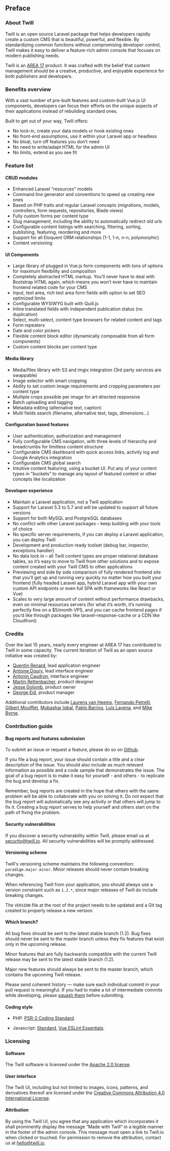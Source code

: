 ## Preface

### About Twill

Twill is an open source Laravel package that helps developers rapidly create a custom CMS that is beautiful, powerful, and flexible. By standardizing common functions without compromising developer control, Twill makes it easy to deliver a feature-rich admin console that focuses on modern publishing needs.

Twill is an [AREA 17](https://area17.com) product. It was crafted with the belief that content management should be a creative, productive, and enjoyable experience for both publishers and developers.

### Benefits overview

With a vast number of pre-built features and custom-built Vue.js UI components, developers can focus their efforts on the unique aspects of their applications instead of rebuilding standard ones. 

Built to get out of your way, Twill offers:
- No lock-in, create your data models or hook existing ones
- No front-end assumptions, use it within your Laravel app or headless
- No bloat, turn off features you don’t need
- No need to write/adapt HTML for the admin UI
- No limits, extend as you see fit


### Feature list

#### CRUD modules
* Enhanced Laravel “resources” models
* Command line generator and conventions to speed up creating new ones
* Based on PHP traits and regular Laravel concepts (migrations, models, controllers, form requests, repositories, Blade views)
* Fully custom forms per content type
* Slug management, including the ability to automatically redirect old urls
* Configurable content listings with searching, filtering, sorting, publishing, featuring, reordering and more
* Support for all Eloquent ORM relationships (1-1, 1-n, n-n, polymorphic)
* Content versioning

#### UI Components
* Large library of plugged in Vue.js form components with tons of options for maximum flexibility and composition
* Completely abstracted HTML markup. You’ll never have to deal with Bootstrap HTML again, which means you won’t ever have to maintain frontend related code for your CMS
* Input, text area, rich text area form fields with option to set SEO optimized limits
* Configurable WYSIWYG built with Quill.js
* Inline translated fields with independent publication status (no duplication)
* Select, multi-select, content type browsers for related content and tags
* Form repeaters
* Date and color pickers
* Flexible content block editor (dynamically composable from all form components)
* Custom content blocks per content type

#### Media library
* Media/files library with S3 and imgix integration (3rd party services are swappable)
* Image selector with smart cropping
* Ability to set custom image requirements and cropping parameters per content type
* Multiple crops possible per image for art directed responsive
* Batch uploading and tagging
* Metadata editing (alternative text, caption)
* Multi fields search (filename, alternative text, tags, dimensions…)

#### Configuration based features
* User authentication, authorization and management
* Fully configurable CMS navigation, with three levels of hierarchy and breadcrumbs for limitless content structure
* Configurable CMS dashboard with quick access links, activity log and Google Analytics integration
* Configurable CMS global search
* Intuitive content featuring, using a bucket UI. Put any of your content types in "buckets" to manage any layout of featured content or other concepts like localization

#### Developer experience
* Maintain a Laravel application, not a Twill application
* Support for Laravel 5.3 to 5.7 and will be updated to support all future versions
* Support for both MySQL and PostgreSQL databases
* No conflict with other Laravel packages – keep building with your tools of choice
* No specific server requirements, if you can deploy a Laravel application, you can deploy Twill
* Development and production ready toolset (debug bar, inspector, exceptions handler)
* No data lock in – all Twill content types are proper relational database tables, so it’s easy to move to Twill from other solutions and to expose content created with your Twill CMS to other applications
* Previewing and side by side comparison of fully rendered frontend site that you’ll get up and running very quickly no matter how you built your frontend (fully headed Laravel app, hybrid Laravel app with your own custom API endpoints or even full SPA with frameworks like React or Vue)
* Scales to very large amount of content without performance drawbacks, even on minimal resources servers (for what it’s worth, it’s running perfectly fine on a $5/month VPS, and you can cache frontend pages if you’d like through packages like laravel-response-cache or a CDN like Cloudfront)


### Credits

Over the last 15 years, nearly every engineer at AREA 17 has contributed to Twill in some capacity. The current iteration of Twill as an open source initiative was created by:

- [Quentin Renard](https://area17.com/about/quentin-renard), lead application engineer
- [Antoine Doury](https://area17.com/about/antoine-doury), lead interface engineer
- [Antonin Caudron](https://area17.com/about/antonin-caudron), interface engineer
- [Martin Rettenbacher](https://area17.com/about/martin-rettenbacher), product designer
- [Jesse Golomb](https://area17.com/about/jesse-golomb), product owner
- [George Eid](https://area17.com/about/george-eid), product manager

Additional contributors include [Laurens van Heems](https://area17.com/about/laurens-van-heems), [Fernando Petrelli](https://area17.com/about/fernando-petrelli), [Gilbert Moufflet](https://area17.com/about/gilbert-moufflet), [Mubashar Iqbal](https://area17.com/about/mubashar-iqbal), [Pablo Barrios](https://area17.com/about/pablo-barrios), [Luis Lavena](https://area17.com/about/luis-lavena), and [Mike Byrne](https://area17.com/about/mike-byrne).

### Contribution guide

#### Bug reports and features submission
To submit an issue or request a feature, please do so on [Github](https://github.com/area17/twill/issues).

If you file a bug report, your issue should contain a title and a clear description of the issue. You should also include as much relevant information as possible and a code sample that demonstrates the issue. The goal of a bug report is to make it easy for yourself - and others - to replicate the bug and develop a fix.

Remember, bug reports are created in the hope that others with the same problem will be able to collaborate with you on solving it. Do not expect that the bug report will automatically see any activity or that others will jump to fix it. Creating a bug report serves to help yourself and others start on the path of fixing the problem.

#### Security vulnerabilities
If you discover a security vulnerability within Twill, please email us at [security@twill.io](mailto:security@twill.io). All security vulnerabilities will be promptly addressed.

#### Versioning scheme
Twill's versioning scheme maintains the following convention: `paradigm.major.minor`. Minor releases should never contain breaking changes.

When referencing Twill from your application, you should always use a version constraint such as `1.2.*`, since major releases of Twill do include breaking changes.

The `VERSION` file at the root of the project needs to be updated and a Git tag created to properly release a new version.

#### Which branch?
All bug fixes should be sent to the latest stable branch (1.2). Bug fixes should never be sent to the master branch unless they fix features that exist only in the upcoming release.

Minor features that are fully backwards compatible with the current Twill release may be sent to the latest stable branch (1.2).

Major new features should always be sent to the master branch, which contains the upcoming Twill release.

Please send coherent history — make sure each individual commit in your pull request is meaningful. If you had to make a lot of intermediate commits while developing, please [squash them](http://www.git-scm.com/book/en/v2/Git-Tools-Rewriting-History#Changing-Multiple-Commit-Messages) before submitting.

#### Coding style
- PHP: [PSR-2 Coding Standard](https://github.com/php-fig/fig-standards/blob/master/accepted/PSR-2-coding-style-guide.md).

- Javascript: [Standard](https://standardjs.com/), [Vue ESLint Essentials](https://github.com/vuejs/eslint-plugin-vue).

### Licensing
#### Software
The Twill software is licensed under the [Apache 2.0 license](https://www.apache.org/licenses/LICENSE-2.0.html).

#### User interface
The Twill UI, including but not limited to images, icons, patterns, and derivatives thereof are licensed under the [Creative Commons Attribution 4.0 International License](https://creativecommons.org/licenses/by/4.0/). 

#### Attribution
By using the Twill UI, you agree that any application which incorporates it shall prominently display the message “Made with Twill” in a legible manner in the footer of the admin console. This message must open a link to Twill.io when clicked or touched. For permission to remove the attribution, contact us at [hello@twill.io](hello@twill.io).